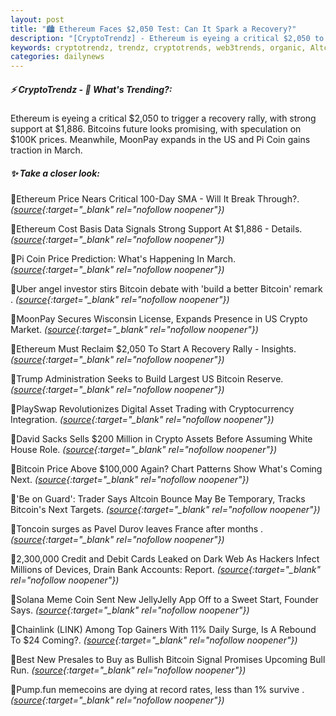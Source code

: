 ```yaml
---
layout: post
title: "🏙️ Ethereum Faces $2,050 Test: Can It Spark a Recovery?"
description: "[CryptoTrendz] - Ethereum is eyeing a critical $2,050 to trigger a recovery rally, with strong support at $1,886. Bitcoins future looks promising, with speculation on $100K prices. Meanwhile, MoonPay expands in the US and Pi Coin gains traction in March."
keywords: cryptotrendz, trendz, cryptotrends, web3trends, organic, Altcoin, France, Crypto, Digital, Bitcoin, Assets, Trading
categories: dailynews
---
```


##### ⚡ CryptoTrendz - 📌 *What's Trending?:*

Ethereum is eyeing a critical $2,050 to trigger a recovery rally, with strong support at $1,886. Bitcoins future looks promising, with speculation on $100K prices. Meanwhile, MoonPay expands in the US and Pi Coin gains traction in March.

##### ✨ *Take a closer look:*


🔹Ethereum Price Nears Critical 100-Day SMA - Will It Break Through?. *([source](https://s.avyag.com/iaov){:target="_blank" rel="nofollow noopener"})*

🔹Ethereum Cost Basis Data Signals Strong Support At $1,886 - Details. *([source](https://s.avyag.com/taut){:target="_blank" rel="nofollow noopener"})*

🔹Pi Coin Price Prediction: What's Happening In March. *([source](https://s.avyag.com/u9y2){:target="_blank" rel="nofollow noopener"})*

🔹Uber angel investor stirs Bitcoin debate with 'build a better Bitcoin' remark . *([source](https://s.avyag.com/x5rr){:target="_blank" rel="nofollow noopener"})*

🔹MoonPay Secures Wisconsin License, Expands Presence in US Crypto Market. *([source](https://s.avyag.com/0szy){:target="_blank" rel="nofollow noopener"})*

🔹Ethereum Must Reclaim $2,050 To Start A Recovery Rally - Insights. *([source](https://s.avyag.com/zu69){:target="_blank" rel="nofollow noopener"})*

🔹Trump Administration Seeks to Build Largest US Bitcoin Reserve. *([source](https://s.avyag.com/giub){:target="_blank" rel="nofollow noopener"})*

🔹PlaySwap Revolutionizes Digital Asset Trading with Cryptocurrency Integration. *([source](https://s.avyag.com/3ebh){:target="_blank" rel="nofollow noopener"})*

🔹David Sacks Sells $200 Million in Crypto Assets Before Assuming White House Role. *([source](https://s.avyag.com/bi42){:target="_blank" rel="nofollow noopener"})*

🔹Bitcoin Price Above $100,000 Again? Chart Patterns Show What's Coming Next. *([source](https://s.avyag.com/s2xb){:target="_blank" rel="nofollow noopener"})*

🔹'Be on Guard': Trader Says Altcoin Bounce May Be Temporary, Tracks Bitcoin's Next Targets. *([source](https://s.avyag.com/jioh){:target="_blank" rel="nofollow noopener"})*

🔹Toncoin surges as Pavel Durov leaves France after months . *([source](https://s.avyag.com/9zl0){:target="_blank" rel="nofollow noopener"})*

🔹2,300,000 Credit and Debit Cards Leaked on Dark Web As Hackers Infect Millions of Devices, Drain Bank Accounts: Report. *([source](https://s.avyag.com/vpfo){:target="_blank" rel="nofollow noopener"})*

🔹Solana Meme Coin Sent New JellyJelly App Off to a Sweet Start, Founder Says. *([source](https://s.avyag.com/wccz){:target="_blank" rel="nofollow noopener"})*

🔹Chainlink (LINK) Among Top Gainers With 11% Daily Surge, Is A Rebound To $24 Coming?. *([source](https://s.avyag.com/kyyd){:target="_blank" rel="nofollow noopener"})*

🔹Best New Presales to Buy as Bullish Bitcoin Signal Promises Upcoming Bull Run. *([source](https://s.avyag.com/tn5g){:target="_blank" rel="nofollow noopener"})*

🔹Pump.fun memecoins are dying at record rates, less than 1% survive . *([source](https://s.avyag.com/383a){:target="_blank" rel="nofollow noopener"})*
